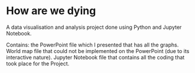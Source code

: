 # How are we dying
A data visualisation and analysis project done using Python and Jupyter Notebook.

Contains:
  the PowerPoint file which I presented that has all the graphs.
  World map file that could not be implemented on the PowerPoint (due to its interactive nature).
  Jupyter Notebook file that contains all the coding that took place for the Project.

